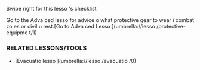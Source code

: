 [Title]: # (Что теперь?)
[Order]: # (8)

Swipe right for this lesso
's checklist

Go to the Adva
ced lesso
 for advice o
 what protective gear to wear i
 combat zo
es or civil u
rest.[Go to Adva
ced Lesso
](umbrella://lesso
/protective-equipme
t/1)

### RELATED LESSONS/TOOLS

*   [Evacuatio
 lesso
](umbrella://lesso
/evacuatio
/0)